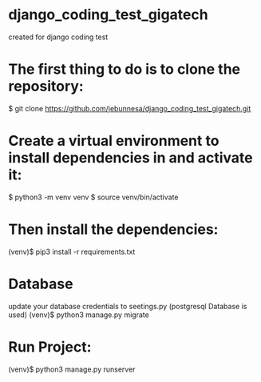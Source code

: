 # django_coding_test_gigatech
created for django coding test

# The first thing to do is to clone the repository:

$ git clone https://github.com/jebunnesa/django_coding_test_gigatech.git


# Create a virtual environment to install dependencies in and activate it:

$ python3 -m venv venv
$ source venv/bin/activate

# Then install the dependencies:

(venv)$ pip3 install -r requirements.txt

# Database

update your database credentials to seetings.py  (postgresql Database is used)
(venv)$ python3 manage.py migrate

# Run Project:
(venv)$ python3 manage.py runserver


